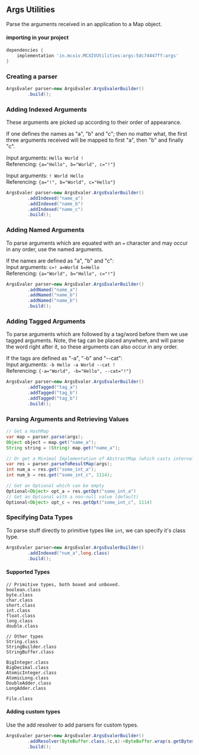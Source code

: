 ## Args Utilities

Parse the arguments received in an application to a Map object.

#### importing in your project

```groovy
dependencies {
    implementation 'in.mcxiv.MCXIVUtilities:args:5dc74447ff:args'
}
```

### Creating a parser

```java
ArgsEvaler parser=new ArgsEvaler.ArgsEvalerBuilder()
        .build();
```

### Adding Indexed Arguments

These arguments are picked up according to their order of appearance.

If one defines the names as "a", "b" and "c"; then no matter what, the first three arguments received will be mapped to
first "a", then "b" and finally "c".

Input arguments: `Hello World !`
<br>
Referencing: `{a="Hello", b="World", c="!"}`

Input arguments: `! World Hello`
<br>
Referencing: `{a="!", b="World", c="Hello"}`

```java
ArgsEvaler parser=new ArgsEvaler.ArgsEvalerBuilder()
        .addIndexed("name_a")
        .addIndexed("name_b")
        .addIndexed("name_c")
        .build();
```

### Adding Named Arguments

To parse arguments which are equated with an `=` character and may occur in any order, use the named arguments.

If the names are defined as "a", "b" and "c":
<br>
Input arguments: `c=! a=World b=Hello`
<br>
Referencing: `{a="World", b="Hello", c="!"}`

```java
ArgsEvaler parser=new ArgsEvaler.ArgsEvalerBuilder()
        .addNamed("name_a")
        .addNamed("name_b")
        .addNamed("name_b")
        .build();
```

### Adding Tagged Arguments

To parse arguments which are followed by a tag/word before them we use tagged arguments. Note, the tag can be placed
anywhere, and will parse the word right after it, so these arguments can also occur in any order.

If the tags are defined as "-a", "-b" and "--cat":
<br>
Input arguments: `-b Hello -a World --cat !`
<br>
Referencing: `{-a="World", -b="Hello", --cat="!"}`

```java
ArgsEvaler parser=new ArgsEvaler.ArgsEvalerBuilder()
        .addTagged("tag_a")
        .addTagged("tag_b")
        .addTagged("tag_b")
        .build();
```

### Parsing Arguments and Retrieving Values

[//]: # (@formatter:off)
```java
// Get a HashMap
var map = parser.parse(args);
Object object = map.get("name_a");
String string = (String) map.get("name_a");

// Or get a Minimal Implementation of AbstractMap (which casts internally)
var res = parser.parseToResultMap(args);
int num_a = res.get("some_int_a");
int num_b = res.get("some_int_c", 1114);

// Get an Optional which can be empty
Optional<Object> opt_a = res.getOpt("some_int_a")
// Get an Optional with a non-null value (default)
Optional<Object> opt_c = res.getOpt("some_int_c", 1114)
```
[//]: # (@formatter:on)

### Specifying Data Types

To parse stuff directly to primitive types like `int`, we can specify it's class type.

```java
ArgsEvaler parser=new ArgsEvaler.ArgsEvalerBuilder()
        .addIndexed("num_a",long.class)
        .build();
```

#### Supported Types

```
// Primitive types, both boxed and unboxed. 
boolean.class
byte.class
char.class
short.class
int.class
float.class
long.class
double.class

// Other types
String.class
StringBuilder.class
StringBuffer.class

BigInteger.class
BigDecimal.class
AtomicInteger.class
AtomicLong.class
DoubleAdder.class
LongAdder.class

File.class
```

#### Adding custom types

Use the add resolver to add parsers for custom types.

```java
ArgsEvaler parser=new ArgsEvaler.ArgsEvalerBuilder()
        .addResolver(ByteBuffer.class,(c,s)->ByteBuffer.wrap(s.getBytes()))
        .build();
```
